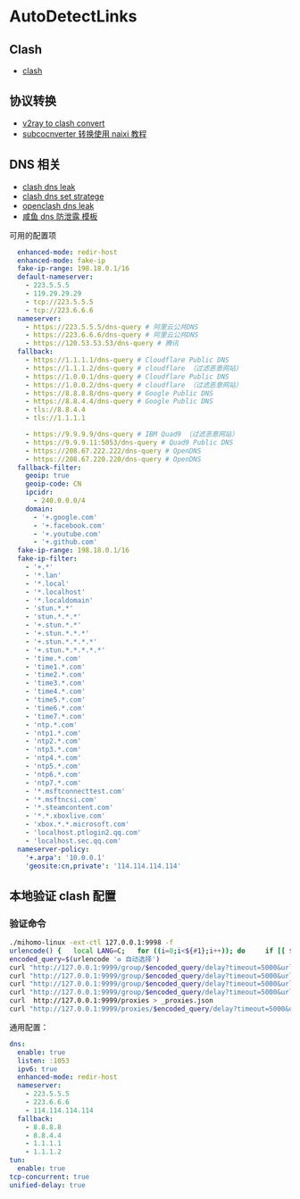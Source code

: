# AutoDetectLinks


## Clash

- [clash](https://a76yyyy.github.io/clash/zh_CN/)


## 协议转换

- [v2ray to clash convert](https://blog.rezo.fun/protocol-uri-scheme-and-clash-sub-convert/)
- [subcocnverter 转换使用 naixi 教程](https://cdn.naixi.net/thread-2489-1-1.html)

## DNS 相关

- [clash dns leak](https://blog.rezo.fun/test-dns-leakage-caused-by-clash-rules/)
- [clash dns set stratege](https://blog.rezo.fun/combat-dns-pollution-and-leakage-through-reasonable-configuration-of-clash-dns-and-rules/)
- [openclash dns leak](https://clashx.cc/openclash-dns-leak/)
- [咸鱼 dns 防泄露 模板](https://blog.xianyu.one/2024/04/09/sub-server-re/)

可用的配置项

```yaml
  enhanced-mode: redir-host
  enhanced-mode: fake-ip
  fake-ip-range: 198.18.0.1/16
  default-nameserver:
    - 223.5.5.5
    - 119.29.29.29
    - tcp://223.5.5.5
    - tcp://223.6.6.6
  nameserver:
    - https://223.5.5.5/dns-query # 阿里云公共DNS
    - https://223.6.6.6/dns-query # 阿里云公共DNS
    - https://120.53.53.53/dns-query # 腾讯
  fallback:
    - https://1.1.1.1/dns-query # Cloudflare Public DNS
    - https://1.1.1.2/dns-query # cloudflare （过滤恶意网站）
    - https://1.0.0.1/dns-query # Cloudflare Public DNS
    - https://1.0.0.2/dns-query # cloudflare （过滤恶意网站）
    - https://8.8.8.8/dns-query # Google Public DNS
    - https://8.8.4.4/dns-query # Google Public DNS
    - tls://8.8.4.4
    - tls://1.1.1.1

    - https://9.9.9.9/dns-query # IBM Quad9 （过滤恶意网站）
    - https://9.9.9.11:5053/dns-query # Quad9 Public DNS
    - https://208.67.222.222/dns-query # OpenDNS
    - https://208.67.220.220/dns-query # OpenDNS
  fallback-filter:
    geoip: true
    geoip-code: CN
    ipcidr:
      - 240.0.0.0/4
    domain:
      - '+.google.com'
      - '+.facebook.com'
      - '+.youtube.com'
      - '+.github.com'
  fake-ip-range: 198.18.0.1/16
  fake-ip-filter:
    - '+.*'
    - '*.lan'
    - '*.local'
    - '*.localhost'
    - '*.localdomain'
    - 'stun.*.*'
    - 'stun.*.*.*'
    - '+.stun.*.*'
    - '+.stun.*.*.*'
    - '+.stun.*.*.*.*'
    - '+.stun.*.*.*.*.*'
    - 'time.*.com'
    - 'time1.*.com'
    - 'time2.*.com'
    - 'time3.*.com'
    - 'time4.*.com'
    - 'time5.*.com'
    - 'time6.*.com'
    - 'time7.*.com'
    - 'ntp.*.com'
    - 'ntp1.*.com'
    - 'ntp2.*.com'
    - 'ntp3.*.com'
    - 'ntp4.*.com'
    - 'ntp5.*.com'
    - 'ntp6.*.com'
    - 'ntp7.*.com'
    - '*.msftconnecttest.com'
    - '*.msftncsi.com'
    - '*.steamcontent.com'
    - '*.*.xboxlive.com'
    - 'xbox.*.*.microsoft.com'
    - 'localhost.ptlogin2.qq.com'
    - 'localhost.sec.qq.com'
  nameserver-policy:
    '+.arpa': '10.0.0.1'
    'geosite:cn,private': '114.114.114.114'
```

## 本地验证 clash 配置

### 验证命令

```bash
./mihomo-linux -ext-ctl 127.0.0.1:9998 -f
urlencode() {   local LANG=C;   for ((i=0;i<${#1};i++)); do     if [[ ${1:$i:1} =~ ^[a-zA-Z0-9\.\~\_\-]$ ]]; then       printf "${1:$i:1}";     else       printf '%%%02X' "'${1:$i:1}";     fi;   done; }
encoded_query=$(urlencode '♻️ 自动选择')
curl "http://127.0.0.1:9999/group/$encoded_query/delay?timeout=5000&url=https://www.youtube.com" > _delay_youtube.json
curl "http://127.0.0.1:9999/group/$encoded_query/delay?timeout=5000&url=http://cp.cloudflare.com/generate_204" > _delay_cloudflare.json
curl "http://127.0.0.1:9999/group/$encoded_query/delay?timeout=5000&url=https://www.pinterest.com" > _delay_pinterest.json
curl "http://127.0.0.1:9999/group/$encoded_query/delay?timeout=5000&url=https://www.gstatic.com/generate_204" > _delay_gstatic.json
curl  http://127.0.0.1:9999/proxies > _proxies.json
curl "http://127.0.0.1:9999/proxies/$encoded_query/delay?timeout=5000&url=http://cp.cloudflare.com/generate_204"
```

通用配置：

```yaml
dns:
  enable: true
  listen: :1053
  ipv6: true
  enhanced-mode: redir-host
  nameserver:
    - 223.5.5.5
    - 223.6.6.6
    - 114.114.114.114
  fallback:
    - 8.8.8.8
    - 8.8.4.4
    - 1.1.1.1
    - 1.1.1.2
tun:
  enable: true
tcp-concurrent: true
unified-delay: true
```

